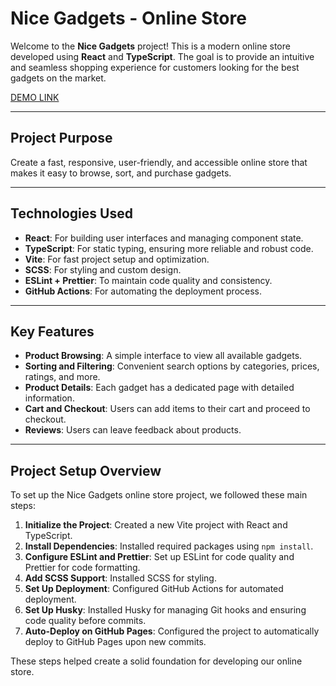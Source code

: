 # Nice Gadgets - Online Store

Welcome to the **Nice Gadgets** project! This is a modern online store developed using **React** and **TypeScript**. The goal is to provide an intuitive and seamless shopping experience for customers looking for the best gadgets on the market.

[DEMO LINK](https://fs-aug24-team-4.github.io/group_project/)

---

## Project Purpose

Create a fast, responsive, user-friendly, and accessible online store that makes it easy to browse, sort, and purchase gadgets.

---

## Technologies Used

- **React**: For building user interfaces and managing component state.
- **TypeScript**: For static typing, ensuring more reliable and robust code.
- **Vite**: For fast project setup and optimization.
- **SCSS**: For styling and custom design.
- **ESLint + Prettier**: To maintain code quality and consistency.
- **GitHub Actions**: For automating the deployment process.

---

## Key Features

- **Product Browsing**: A simple interface to view all available gadgets.
- **Sorting and Filtering**: Convenient search options by categories, prices, ratings, and more.
- **Product Details**: Each gadget has a dedicated page with detailed information.
- **Cart and Checkout**: Users can add items to their cart and proceed to checkout.
- **Reviews**: Users can leave feedback about products.

---

## Project Setup Overview

To set up the Nice Gadgets online store project, we followed these main steps:

1. **Initialize the Project**: Created a new Vite project with React and TypeScript.
2. **Install Dependencies**: Installed required packages using `npm install`.
3. **Configure ESLint and Prettier**: Set up ESLint for code quality and Prettier for code formatting.
4. **Add SCSS Support**: Installed SCSS for styling.
5. **Set Up Deployment**: Configured GitHub Actions for automated deployment.
6. **Set Up Husky**: Installed Husky for managing Git hooks and ensuring code quality before commits.
7. **Auto-Deploy on GitHub Pages**: Configured the project to automatically deploy to GitHub Pages upon new commits.

These steps helped create a solid foundation for developing our online store.

